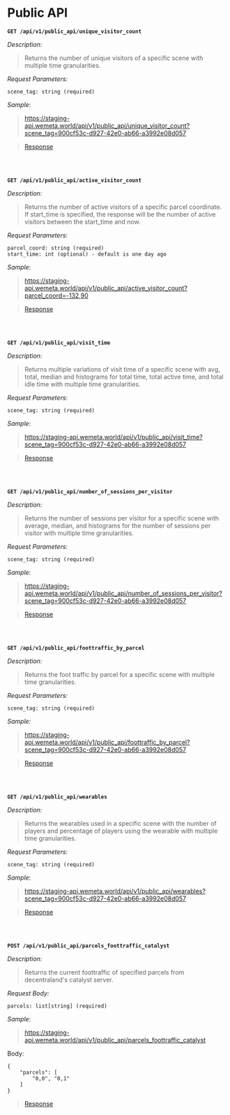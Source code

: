 
# Public API

**`GET /api/v1/public_api/unique_visitor_count`**

*Description:*

> Returns the number of unique visitors of a specific scene with multiple time granularities.

*Request Parameters:*

    scene_tag: string (required)

*Sample*:

>https://staging-api.wemeta.world/api/v1/public_api/unique_visitor_count?scene_tag=900cf53c-d927-42e0-ab66-a3992e08d057

> [Response](./responses/unique_visitor_count.json)

<br>
<br>


**`GET /api/v1/public_api/active_visitor_count`**

*Description:*

> Returns the number of active visitors of a specific parcel coordinate. If start_time is specified, the response will be the number of active visitors between the start_time and now.


*Request Parameters:*

    parcel_coord: string (required)
    start_time: int (optional) - default is one day ago

*Sample*:

>https://staging-api.wemeta.world/api/v1/public_api/active_visitor_count?parcel_coord=-132,90

> [Response](./responses/active_visitor_count.json)

<br>
<br>


**`GET /api/v1/public_api/visit_time`**

*Description:*

> Returns multiple variations of visit time of a specific scene with avg, total, median and histograms for total time, total active time, and total idle time with multiple time granularities.


*Request Parameters:*

    scene_tag: string (required)

*Sample*:

>https://staging-api.wemeta.world/api/v1/public_api/visit_time?scene_tag=900cf53c-d927-42e0-ab66-a3992e08d057

>[Response](./responses/visit_time.json)

<br>
<br>


**`GET /api/v1/public_api/number_of_sessions_per_visitor`**

*Description:*

> Returns the number of sessions per visitor for a specific scene with average, median, and histograms for the number of sessions per visitor with multiple time granularities.


*Request Parameters:*

    scene_tag: string (required)

*Sample*:

>https://staging-api.wemeta.world/api/v1/public_api/number_of_sessions_per_visitor?scene_tag=900cf53c-d927-42e0-ab66-a3992e08d057

> [Response](./responses/number_of_sessions_per_visitor.json)


<br>
<br>



**`GET /api/v1/public_api/foottraffic_by_parcel`**

*Description:*

> Returns the foot traffic by parcel for a specific scene with multiple time granularities.


*Request Parameters:*

    scene_tag: string (required)

*Sample:*

>https://staging-api.wemeta.world/api/v1/public_api/foottraffic_by_parcel?scene_tag=900cf53c-d927-42e0-ab66-a3992e08d057

> [Response](./responses/foottraffic_by_parcel.json)


<br>
<br>

**`GET /api/v1/public_api/wearables`**

*Description:*

> Returns the wearables used in a specific scene with the number of players and percentage of players using the wearable with multiple time granularities.


*Request Parameters:*

    scene_tag: string (required)

*Sample*:

>https://staging-api.wemeta.world/api/v1/public_api/wearables?scene_tag=900cf53c-d927-42e0-ab66-a3992e08d057

> [Response](./responses/wearables.json)

<br>
<br>

**`POST /api/v1/public_api/parcels_foottraffic_catalyst`**

*Description:*

> Returns the current foottraffic of specified parcels from decentraland's catalyst server.

*Request Body:*

    parcels: list[string] (required)

*Sample*:

>https://staging-api.wemeta.world/api/v1/public_api/parcels_foottraffic_catalyst

Body:
```
{
    "parcels": [
        "0,0", "0,1"
    ]
}

```

> [Response](./responses/parcels_foottraffic_catalyst.json)
